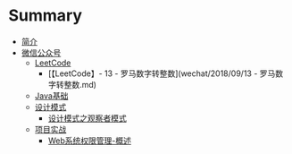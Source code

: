 # Summary

* [简介](README.md)
* [微信公众号]()
	* [LeetCode]()
		* [【LeetCode】- 13 - 罗马数字转整数](wechat/2018/09/13 - 罗马数字转整数.md)
	* [Java基础]()
	* [设计模式]()
		* [设计模式之观察者模式](wechat/2018/09/设计模式之观察者模式.md)
	* [项目实战]()
		* [Web系统权限管理-概述](wechat/2018/09/Web系统权限管理-概述.md)
			

